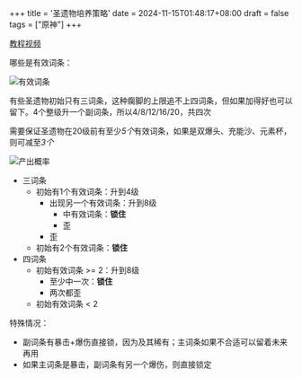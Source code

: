 +++
title = '圣遗物培养策略'
date = 2024-11-15T01:48:17+08:00
draft = false
tags = ["原神"]
+++

[教程视频](https://www.bilibili.com/video/BV1Hs4y1574D/?spm_id_from=333.337.search-card.all.click&vd_source=0747a479964faef65dc22d966c973b66)

哪些是有效词条：

![有效词条](../img/artifacts/有效词条.png)

有些圣遗物初始只有三词条，这种瘸脚的上限追不上四词条，但如果加得好也可以留下。4个整级升一个副词条，所以4/8/12/16/20，共四次

需要保证圣遗物在20级前有至少*5个*有效词条，如果是双爆头、充能沙、元素杯，则可减至*3个*

![产出概率](../img/artifacts/产出概率.png)

- 三词条
  - 初始有1个有效词条：升到4级
    - 出现另一个有效词条：升到8级
      - 中有效词条：**锁住**
      - 歪
    - 歪
  - 初始有2个有效词条：**锁住**
- 四词条
  - 初始有效词条 >= 2：升到8级
    - 至少中一次：**锁住**
    - 两次都歪
  - 初始有效词条 < 2

特殊情况：

- 副词条有暴击+爆伤直接锁，因为及其稀有；主词条如果不合适可以留着未来再用
- 如果主词条是暴击，副词条有另一个爆伤，则直接锁定



